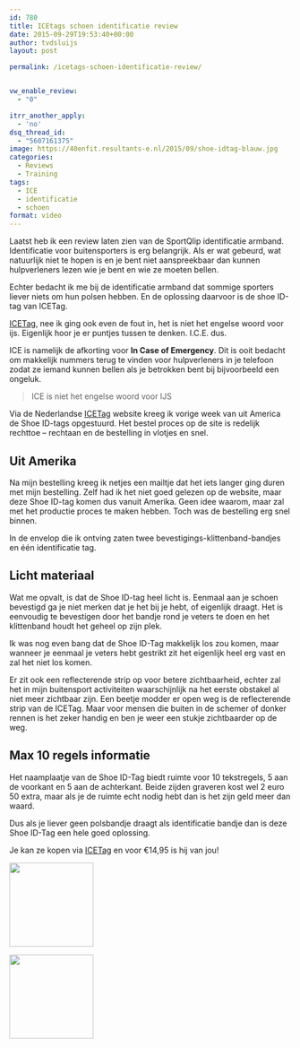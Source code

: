 ```yaml
---
id: 780
title: ICEtags schoen identificatie review
date: 2015-09-29T19:53:40+00:00
author: tvdsluijs
layout: post

permalink: /icetags-schoen-identificatie-review/


vw_enable_review:
  - "0"

itrr_another_apply:
  - 'no'
dsq_thread_id:
  - "5607161375"
image: https://40enfit.resultants-e.nl/2015/09/shoe-idtag-blauw.jpg
categories:
  - Reviews
  - Training
tags:
  - ICE
  - identificatie
  - schoen
format: video
---
```

Laatst heb ik een review laten zien van de SportQlip identificatie armband. Identificatie voor buitensporters is erg belangrijk. Als er wat gebeurd, wat natuurlijk niet te hopen is en je bent niet aanspreekbaar dan kunnen hulpverleners lezen wie je bent en wie ze moeten bellen.

Echter bedacht ik me bij de identificatie armband dat sommige sporters liever niets om hun polsen hebben. En de oplossing daarvoor is de shoe ID-tag van ICETag.

<!--more-->

[ICETag](http://www.icetags.nl/), nee ik ging ook even de fout in, het is niet het engelse woord voor ijs. Eigenlijk hoor je er puntjes tussen te denken. I.C.E. dus.

ICE is namelijk de afkorting voor **In Case of Emergency**. Dit is ooit bedacht om makkelijk nummers terug te vinden voor hulpverleners in je telefoon zodat ze iemand kunnen bellen als je betrokken bent bij bijvoorbeeld een ongeluk.

> ICE is niet het engelse woord voor IJS

Via de Nederlandse [ICETag](http://www.icetags.nl/) website kreeg ik vorige week van uit America de Shoe ID-tags opgestuurd. Het bestel proces op de site is redelijk rechttoe &#8211; rechtaan en de bestelling in vlotjes en snel.

## Uit Amerika

Na mijn bestelling kreeg ik netjes een mailtje dat het iets langer ging duren met mijn bestelling. Zelf had ik het niet goed gelezen op de website, maar deze Shoe ID-tag komen dus vanuit Amerika. Geen idee waarom, maar zal met het productie proces te maken hebben. Toch was de bestelling erg snel binnen.

In de envelop die ik ontving zaten twee bevestigings-klittenband-bandjes en één identificatie tag.

## Licht materiaal

Wat me opvalt, is dat de Shoe ID-tag heel licht is. Eenmaal aan je schoen bevestigd ga je niet merken dat je het bij je hebt, of eigenlijk draagt. Het is eenvoudig te bevestigen door het bandje rond je veters te doen en het klittenband houdt het geheel op zijn plek.

Ik was nog even bang dat de Shoe ID-Tag makkelijk los zou komen, maar wanneer je eenmaal je veters hebt gestrikt zit het eigenlijk heel erg vast en zal het niet los komen.

Er zit ook een reflecterende strip op voor betere zichtbaarheid, echter zal het in mijn buitensport activiteiten waarschijnlijk na het eerste obstakel al niet meer zichtbaar zijn. Een beetje modder er open weg is de reflecterende strip van de ICETag. Maar voor mensen die buiten in de schemer of donker rennen is het zeker handig en ben je weer een stukje zichtbaarder op de weg.

## Max 10 regels informatie

Het naamplaatje van de Shoe ID-Tag biedt ruimte voor 10 tekstregels, 5 aan de voorkant en 5 aan de achterkant. Beide zijden graveren kost wel 2 euro 50 extra, maar als je de ruimte echt nodig hebt dan is het zijn geld meer dan waard.

Dus als je liever geen polsbandje draagt als identificatie bandje dan is deze Shoe ID-Tag een hele goed oplossing.

Je kan ze kopen via [ICETag](http://www.icetags.nl/) en voor €14,95 is hij van jou!

<div id='gallery-6' class='gallery galleryid-780 gallery-columns-2 gallery-size-thumbnail'>
  <dl class='gallery-item'>
    <dt class='gallery-icon landscape'>
      <a href='https://www.40enfit.nl/icetags-schoen-identificatie-review/shoe-idtag-blauw/'><img width="150" height="150" src="https://40enfit.resultants-e.nl/2015/09/shoe-idtag-blauw-150x150.jpg" class="attachment-thumbnail size-thumbnail" alt="" srcset="https://40enfit.resultants-e.nl/2015/09/shoe-idtag-blauw-150x150.jpg 150w, https://40enfit.resultants-e.nl/2015/09/shoe-idtag-blauw-80x80.jpg 80w, https://40enfit.resultants-e.nl/2015/09/shoe-idtag-blauw-360x360.jpg 360w" sizes="(max-width: 150px) 100vw, 150px" /></a>
    </dt>
  </dl>
  
  <dl class='gallery-item'>
    <dt class='gallery-icon landscape'>
      <a href='https://www.40enfit.nl/icetags-schoen-identificatie-review/shoe-idtag-blauw-zijken/'><img width="150" height="150" src="https://40enfit.resultants-e.nl/2015/09/shoe-idtag-blauw-zijken-150x150.jpg" class="attachment-thumbnail size-thumbnail" alt="" srcset="https://40enfit.resultants-e.nl/2015/09/shoe-idtag-blauw-zijken-150x150.jpg 150w, https://40enfit.resultants-e.nl/2015/09/shoe-idtag-blauw-zijken-80x80.jpg 80w, https://40enfit.resultants-e.nl/2015/09/shoe-idtag-blauw-zijken-360x360.jpg 360w" sizes="(max-width: 150px) 100vw, 150px" /></a>
    </dt>
  </dl>
  
  <br style="clear: both" />
</div>